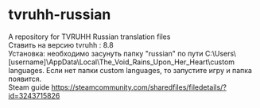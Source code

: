 # tvruhh-russian
A repository for TVRUHH Russian translation files                                                                                             
Ставить на версию tvruhh : 8.8                                                                                                                
Установка: необходимо засунуть папку "russian" по пути C:\Users\\[username]\AppData\Local\The_Void_Rains_Upon_Her_Heart\custom languages. Если нет папки custom languages, то запустите игру и папка появится.                                                                          
Steam guide https://steamcommunity.com/sharedfiles/filedetails/?id=3243715826                                                                 
